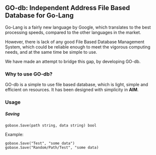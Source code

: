 <h2>GO-db: Independent Address File Based Database for Go-Lang</h2>

Go-Lang is a fairly new language by Google, which translates to the best processing speeds, compared to the other languages
in the market.

However, there is lack of any good File Based Database Management System, which could be reliable enough to meet the vigorous 
computing needs, and at the same time be simple to use.

We have made an attempt to bridge this gap, by developing GO-db.

<h3>Why to use GO-db?</h3>

GO-db is a simple to use file based database, which is light, simple and efficient on resources. It has been designed with 
simplicity in <strong>AIM</strong>. 

<h3>Usage</h3>

<h5>Saving</h5>

<code>gobase.Save(path string, data string) bool</code>

Example:

<code>gobase.Save("Test", "some data")</code><br>
<code>gobase.Save("Random/Path/Test", "some data)</code>



